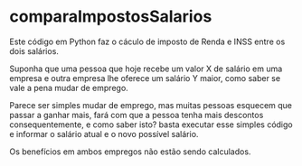 # comparaImpostosSalarios
Este código em Python faz o cáculo de imposto de Renda e INSS entre os dois salários. 

Suponha que uma pessoa que hoje recebe um valor X de salário em uma empresa e outra empresa lhe oferece um salário Y maior, como saber se vale a pena mudar de emprego.

Parece ser simples mudar de emprego, mas muitas pessoas esquecem que passar a ganhar mais, fará com que a pessoa tenha mais descontos consequentemente, e como saber isto? basta executar esse simples código e informar o salário atual e o novo possível salário.

Os benefícios em ambos empregos não estão sendo calculados.
